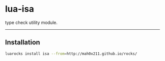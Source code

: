 lua-isa
=========

type check utility module.

---

## Installation

```sh
luarocks install isa --from=http://mah0x211.github.io/rocks/
```

